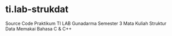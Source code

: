 # ti.lab-strukdat
Source Code Praktikum TI LAB Gunadarma Semester 3 Mata Kuliah Struktur Data
Memakai Bahasa C & C++
